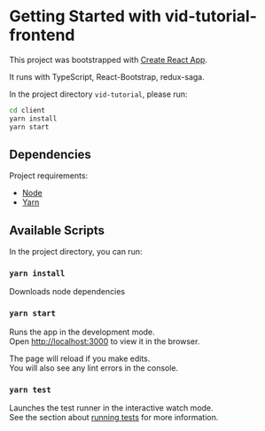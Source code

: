 # Getting Started with vid-tutorial-frontend

This project was bootstrapped with [Create React App](https://github.com/facebook/create-react-app). 

It runs with TypeScript, React-Bootstrap, redux-saga.  

In the project directory `vid-tutorial`, please run:
```bash
cd client
yarn install 
yarn start
```

## Dependencies 
Project requirements:
- [Node](https://nodejs.org/en/)
- [Yarn](https://yarnpkg.com/)

## Available Scripts

In the project directory, you can run:

### `yarn install`
Downloads node dependencies 

### `yarn start`

Runs the app in the development mode.\
Open [http://localhost:3000](http://localhost:3000) to view it in the browser.

The page will reload if you make edits.\
You will also see any lint errors in the console.

### `yarn test`

Launches the test runner in the interactive watch mode.\
See the section about [running tests](https://facebook.github.io/create-react-app/docs/running-tests) for more information.
